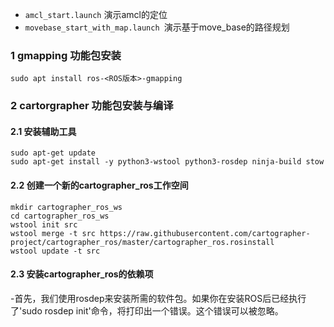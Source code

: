 
- `amcl_start.launch` 演示amcl的定位
- `movebase_start_with_map.launch `演示基于move_base的路径规划

### 1 gmapping 功能包安装
`sudo apt install ros-<ROS版本>-gmapping`

### 2 cartorgrapher 功能包安装与编译
#### 2.1 安装辅助工具
```
sudo apt-get update
sudo apt-get install -y python3-wstool python3-rosdep ninja-build stow
```
#### 2.2 创建一个新的cartographer_ros工作空间
```
mkdir cartographer_ros_ws
cd cartographer_ros_ws
wstool init src
wstool merge -t src https://raw.githubusercontent.com/cartographer-project/cartographer_ros/master/cartographer_ros.rosinstall
wstool update -t src
```
#### 2.3 安装cartographer_ros的依赖项
-首先，我们使用rosdep来安装所需的软件包。如果你在安装ROS后已经执行了'sudo rosdep init'命令，将打印出一个错误。这个错误可以被忽略。
